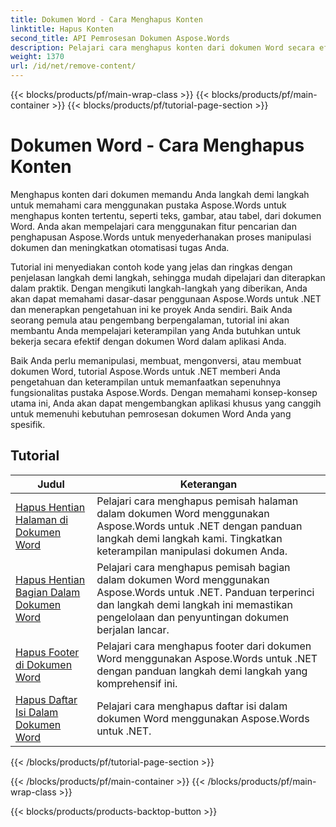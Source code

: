 ```yaml
---
title: Dokumen Word - Cara Menghapus Konten
linktitle: Hapus Konten
second_title: API Pemrosesan Dokumen Aspose.Words
description: Pelajari cara menghapus konten dari dokumen Word secara efektif menggunakan Aspose.Words untuk .NET. Ikuti tutorial langkah demi langkah dan gunakan contoh kode C# untuk mempelajari berbagai teknik penghapusan konten.
weight: 1370
url: /id/net/remove-content/
---
```


{{< blocks/products/pf/main-wrap-class >}}
{{< blocks/products/pf/main-container >}}
{{< blocks/products/pf/tutorial-page-section >}}

# Dokumen Word - Cara Menghapus Konten

Menghapus konten dari dokumen memandu Anda langkah demi langkah untuk memahami cara menggunakan pustaka Aspose.Words untuk menghapus konten tertentu, seperti teks, gambar, atau tabel, dari dokumen Word. Anda akan mempelajari cara menggunakan fitur pencarian dan penghapusan Aspose.Words untuk menyederhanakan proses manipulasi dokumen dan meningkatkan otomatisasi tugas Anda.

Tutorial ini menyediakan contoh kode yang jelas dan ringkas dengan penjelasan langkah demi langkah, sehingga mudah dipelajari dan diterapkan dalam praktik. Dengan mengikuti langkah-langkah yang diberikan, Anda akan dapat memahami dasar-dasar penggunaan Aspose.Words untuk .NET dan menerapkan pengetahuan ini ke proyek Anda sendiri. Baik Anda seorang pemula atau pengembang berpengalaman, tutorial ini akan membantu Anda mempelajari keterampilan yang Anda butuhkan untuk bekerja secara efektif dengan dokumen Word dalam aplikasi Anda.

Baik Anda perlu memanipulasi, membuat, mengonversi, atau membuat dokumen Word, tutorial Aspose.Words untuk .NET memberi Anda pengetahuan dan keterampilan untuk memanfaatkan sepenuhnya fungsionalitas pustaka Aspose.Words. Dengan memahami konsep-konsep utama ini, Anda akan dapat mengembangkan aplikasi khusus yang canggih untuk memenuhi kebutuhan pemrosesan dokumen Word Anda yang spesifik.

 ## Tutorial
| Judul | Keterangan |
| --- | --- |
| [Hapus Hentian Halaman di Dokumen Word](./remove-page-breaks/) | Pelajari cara menghapus pemisah halaman dalam dokumen Word menggunakan Aspose.Words untuk .NET dengan panduan langkah demi langkah kami. Tingkatkan keterampilan manipulasi dokumen Anda. |
| [Hapus Hentian Bagian Dalam Dokumen Word](./remove-section-breaks/) | Pelajari cara menghapus pemisah bagian dalam dokumen Word menggunakan Aspose.Words untuk .NET. Panduan terperinci dan langkah demi langkah ini memastikan pengelolaan dan penyuntingan dokumen berjalan lancar.|
| [Hapus Footer di Dokumen Word](./remove-footers/) | Pelajari cara menghapus footer dari dokumen Word menggunakan Aspose.Words untuk .NET dengan panduan langkah demi langkah yang komprehensif ini. |
| [Hapus Daftar Isi Dalam Dokumen Word](./remove-table-of-contents/) | Pelajari cara menghapus daftar isi dalam dokumen Word menggunakan Aspose.Words untuk .NET. |
{{< /blocks/products/pf/tutorial-page-section >}}

{{< /blocks/products/pf/main-container >}}
{{< /blocks/products/pf/main-wrap-class >}}

{{< blocks/products/products-backtop-button >}}
